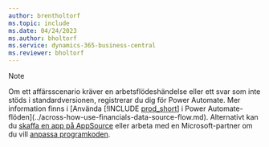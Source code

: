 ```yaml
---
author: brentholtorf
ms.topic: include
ms.date: 04/24/2023
ms.author: bholtorf
ms.service: dynamics-365-business-central
ms.reviewer: bholtorf
---
```


> [!NOTE]
> Om ett affärsscenario kräver en arbetsflödeshändelse eller ett svar som inte stöds i standardversionen, registrerar du dig för Power Automate. Mer information finns i [Använda [!INCLUDE [prod_short](prod_short.md)] i Power Automate-flöden](../across-how-use-financials-data-source-flow.md). Alternativt kan du [skaffa en app på AppSource](https://go.microsoft.com/fwlink/?linkid=2081646) eller arbeta med en Microsoft-partner om du vill [anpassa programkoden](/dynamics365/business-central/dev-itpro/developer/devenv-walkthrough-workflow-events-responses).
